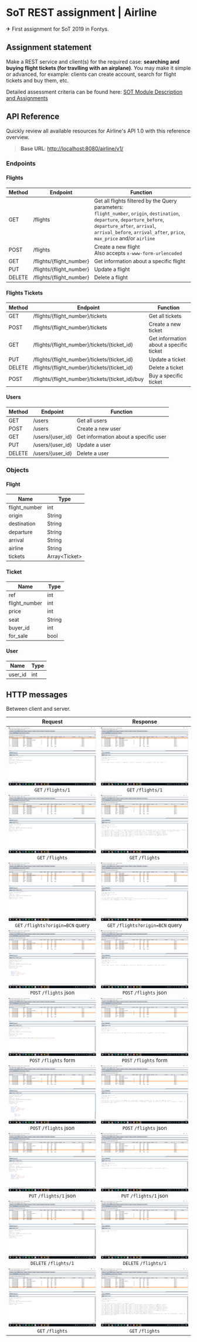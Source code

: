 # SoT REST assignment | Airline

✈ First assignment for SoT 2019 in Fontys.

## Assignment statement

Make a REST service and client(s) for the required case: **searching and buying flight tickets (for travlling with an airplane)**. You may make it simple or advanced, for example: clients can create account, search for flight tickets and buy them, etc.

Detailed assessment criteria can be found here: [SOT Module Description and Assignments](SOT_Module_Description_and_Assignments.pdf) 

## API Reference

Quickly review all available resources for Airline's API 1.0 with this reference overview.

> **Base URL**: [http://localhost:8080/airline/v1/](http://localhost:8080/airline/v1/)

### Endpoints

#### Flights

| Method | Endpoint | Function |
|--------|----------|----------|
| GET    | /flights | Get all flights filtered by the Query parameters: <br>`flight_number`, `origin`, `destination`, `departure`, `departure_before`, `departure_after`, `arrival`, `arrival_before`, `arrival_after`, `price`, `max_price` and/or `airline` |
| POST   | /flights | Create a new flight <br>Also accepts `x-www-form-urlencoded` |
| GET    | /flights/{flight_number} | Get information about a specific flight |
| PUT    | /flights/{flight_number} | Update a flight |
| DELETE | /flights/{flight_number} | Delete a flight |

#### Flights Tickets

| Method | Endpoint | Function |
|--------|----------|----------|
| GET    | /flights/{flight_number}/tickets | Get all tickets |
| POST   | /flights/{flight_number}/tickets | Create a new ticket |
| GET    | /flights/{flight_number}/tickets/{ticket_id} | Get information about a specific ticket |
| PUT    | /flights/{flight_number}/tickets/{ticket_id} | Update a ticket |
| DELETE | /flights/{flight_number}/tickets/{ticket_id} | Delete a ticket |
| POST   | /flights/{flight_number}/tickets/{ticket_id}/buy | Buy a specific ticket |

#### Users

| Method | Endpoint | Function |
|--------|----------|----------|
| GET    | /users | Get all users |
| POST   | /users | Create a new user |
| GET    | /users/{user_id} | Get information about a specific user |
| PUT    | /users/{user_id} | Update a user |
| DELETE | /users/{user_id} | Delete a user |

### Objects

#### Flight

| Name | Type |
|------|------|
| flight_number | int |
| origin | String |
| destination | String |
| departure | String |
| arrival | String |
| airline | String |
| tickets | Array\<Ticket\> |

#### Ticket

| Name | Type |
|------|------|
| ref | int |
| flight_number | int |
| price | int |
| seat | String |
| buyer_id | int |
| for_sale | bool |

#### User

| Name | Type |
|------|------|
| user_id | int |

## HTTP messages

Between client and server. 

| Request | Response |
|:-------:|:--------:|
| ![Burp screenshot 05](documentation/burp000005.png) `GET` `/flights/1` | ![Burp screenshot 06](documentation/burp000006.png) `GET` `/flights/1` |
| ![Burp screenshot 07](documentation/burp000007.png) `GET` `/flights` | ![Burp screenshot 08](documentation/burp000008.png) `GET` `/flights` |
| ![Burp screenshot 09](documentation/burp000009.png) `GET` `/flights?origin=BCN` query | ![Burp screenshot 10](documentation/burp000010.png) `GET` `/flights?origin=BCN` query |
| ![Burp screenshot 11](documentation/burp000011.png) `POST` `/flights` json | ![Burp screenshot 12](documentation/burp000012.png) `POST` `/flights` json |
| ![Burp screenshot 13](documentation/burp000013.png) `POST` `/flights` form | ![Burp screenshot 14](documentation/burp000014.png) `POST` `/flights` form |
| ![Burp screenshot 15](documentation/burp000015.png) `POST` `/flights` json | ![Burp screenshot 16](documentation/burp000016.png) `POST` `/flights` json |
| ![Burp screenshot 17](documentation/burp000017.png) `PUT` `/flights/1` json | ![Burp screenshot 18](documentation/burp000018.png) `PUT` `/flights/1` json |
| ![Burp screenshot 19](documentation/burp000019.png) `DELETE` `/flights/1` | ![Burp screenshot 20](documentation/burp000020.png) `DELETE` `/flights/1` |
| ![Burp screenshot 21](documentation/burp000021.png) `GET` `/flights` | ![Burp screenshot 22](documentation/burp000022.png) `GET` `/flights` |
